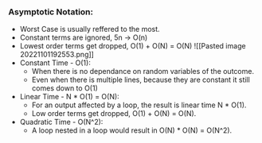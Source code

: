 ### Asymptotic Notation:
- Worst Case is usually reffered to the most.
- Constant terms are ignored, 5n -> O(n)
- Lowest order terms get dropped, O(1) + O(N) = O(N)
![[Pasted image 20221101192553.png]]
- Constant Time - O(1): 
	- When there is no dependance on random variables of the outcome.
	- Even when there is multiple lines, because they are constant it still comes down to O(1)
- Linear Time - N * O(1) = O(N): 
	- For an output affected by a loop, the result is linear time N * O(1).
	- Low order terms get dropped, O(1) + O(N) = O(N).
- Quadratic Time - O(N^2):
	- A loop nested in a loop would result in O(N) * O(N) = O(N^2).

